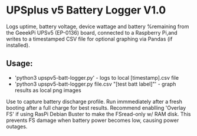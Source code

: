 # UPSplus v5 Battery Logger V1.0

Logs uptime, battery voltage, device wattage and battery %remaining from the
GeeekPi UPSv5 (EP-0136) board, connected to a Raspberry Pi,and writes to a
timestamped CSV file for optional graphing via Pandas (if installed).

## Usage: 
* 'python3 upspv5-batt-logger.py' - logs to local [timestamp].csv file
* 'python3 upspv5-batt-logger.py file.csv "[test batt label]"' - graph results as local png images

Use to capture battery discharge profile. Run immmediately after a fresh booting
after a full charge for best results. Recommend enablling 'Overlay FS' if using
RasPi Debian Buster to make the FSread-only w/ RAM disk. This prevents FS damage
when battery power becomes low, causing power outages. 
